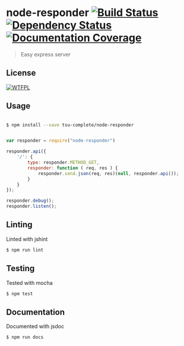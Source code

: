 
node-responder [![Build Status](https://travis-ci.org/tsu-complete/node-responder.svg?branch=master)](https://travis-ci.org/tsu-complete/node-responder) [![Dependency Status](https://david-dm.org/tsu-complete/node-responder.svg)](https://david-dm.org/tsu-complete/node-responder) [![Documentation Coverage](http://inch-ci.org/github/tsu-complete/node-responder.svg?branch=master)](http://inch-ci.org/github/tsu-complete/node-responder?branch=master)
===

> Easy express server

License
---

[![WTFPL](http://www.wtfpl.net/wp-content/uploads/2012/12/wtfpl-badge-1.png)](http://www.wtfpl.net)

Usage
---

```sh

$ npm install --save tsu-complete/node-responder

```

```js

var responder = require("node-responder")

responder.api({
    '/': {
        type: responder.METHOD_GET,
        responder: function ( req, res ) {
            responder.send.json(req, res)(null, responder.api());
        }
    }
});

responder.debug();
responder.listen();

```

Linting
---

Linted with jshint

```sh
$ npm run lint
```

Testing
---

Tested with mocha

```sh
$ npm test
```

Documentation
---

Documented with jsdoc

```sh
$ npm run docs
```

